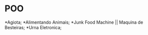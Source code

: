 # POO
*Agiota; 
*Alimentando Animais;
*Junk Food Machine || Maquina de Besteiras;
*Urna Eletronica;

